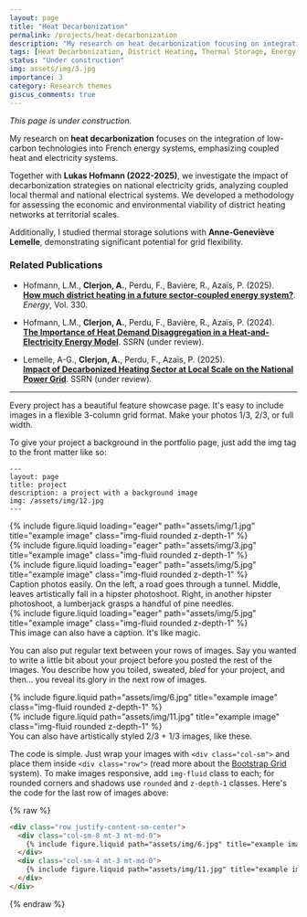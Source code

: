 ```yaml
---
layout: page
title: "Heat Decarbonization"
permalink: /projects/heat-decarbonization
description: "My research on heat decarbonization focusing on integrating low-carbon technologies into energy systems and district heating."
tags: [Heat Decarbonization, District Heating, Thermal Storage, Energy Systems, Flexibility]
status: "Under construction"
img: assets/img/3.jpg
importance: 3
category: Research themes
giscus_comments: true
---
```


*This page is under construction.*

My research on **heat decarbonization** focuses on the integration of low-carbon technologies into French energy systems, emphasizing coupled heat and electricity systems.  

Together with **Lukas Hofmann (2022-2025)**, we investigate the impact of decarbonization strategies on national electricity grids, analyzing coupled local thermal and national electrical systems. We developed a methodology for assessing the economic and environmental viability of district heating networks at territorial scales.

Additionally, I studied thermal storage solutions with **Anne-Geneviève Lemelle**, demonstrating significant potential for grid flexibility.

### Related Publications

- Hofmann, L.M., **Clerjon, A.**, Perdu, F., Bavière, R., Azaïs, P. (2025).  
[**How much district heating in a future sector-coupled energy system?**](https://doi.org/10.1016/j.energy.2025.136436). *Energy*, Vol. 330.

- Hofmann, L.M., **Clerjon, A.**, Perdu, F., Bavière, R., Azaïs, P. (2024).  
[**The Importance of Heat Demand Disaggregation in a Heat-and-Electricity Energy Model**](https://doi.org/10.2139/ssrn.5064439). SSRN (under review).

- Lemelle, A-G., **Clerjon, A.**, Perdu, F., Azaïs, P. (2025).  
[**Impact of Decarbonized Heating Sector at Local Scale on the National Power Grid**](https://ssrn.com/abstract=5260828). SSRN (under review).

---

Every project has a beautiful feature showcase page.
It's easy to include images in a flexible 3-column grid format.
Make your photos 1/3, 2/3, or full width.

To give your project a background in the portfolio page, just add the img tag to the front matter like so:

    ---
    layout: page
    title: project
    description: a project with a background image
    img: /assets/img/12.jpg
    ---

<div class="row">
    <div class="col-sm mt-3 mt-md-0">
        {% include figure.liquid loading="eager" path="assets/img/1.jpg" title="example image" class="img-fluid rounded z-depth-1" %}
    </div>
    <div class="col-sm mt-3 mt-md-0">
        {% include figure.liquid loading="eager" path="assets/img/3.jpg" title="example image" class="img-fluid rounded z-depth-1" %}
    </div>
    <div class="col-sm mt-3 mt-md-0">
        {% include figure.liquid loading="eager" path="assets/img/5.jpg" title="example image" class="img-fluid rounded z-depth-1" %}
    </div>
</div>
<div class="caption">
    Caption photos easily. On the left, a road goes through a tunnel. Middle, leaves artistically fall in a hipster photoshoot. Right, in another hipster photoshoot, a lumberjack grasps a handful of pine needles.
</div>
<div class="row">
    <div class="col-sm mt-3 mt-md-0">
        {% include figure.liquid loading="eager" path="assets/img/5.jpg" title="example image" class="img-fluid rounded z-depth-1" %}
    </div>
</div>
<div class="caption">
    This image can also have a caption. It's like magic.
</div>

You can also put regular text between your rows of images.
Say you wanted to write a little bit about your project before you posted the rest of the images.
You describe how you toiled, sweated, _bled_ for your project, and then... you reveal its glory in the next row of images.

<div class="row justify-content-sm-center">
    <div class="col-sm-8 mt-3 mt-md-0">
        {% include figure.liquid path="assets/img/6.jpg" title="example image" class="img-fluid rounded z-depth-1" %}
    </div>
    <div class="col-sm-4 mt-3 mt-md-0">
        {% include figure.liquid path="assets/img/11.jpg" title="example image" class="img-fluid rounded z-depth-1" %}
    </div>
</div>
<div class="caption">
    You can also have artistically styled 2/3 + 1/3 images, like these.
</div>

The code is simple.
Just wrap your images with `<div class="col-sm">` and place them inside `<div class="row">` (read more about the <a href="https://getbootstrap.com/docs/4.4/layout/grid/">Bootstrap Grid</a> system).
To make images responsive, add `img-fluid` class to each; for rounded corners and shadows use `rounded` and `z-depth-1` classes.
Here's the code for the last row of images above:

{% raw %}

```html
<div class="row justify-content-sm-center">
  <div class="col-sm-8 mt-3 mt-md-0">
    {% include figure.liquid path="assets/img/6.jpg" title="example image" class="img-fluid rounded z-depth-1" %}
  </div>
  <div class="col-sm-4 mt-3 mt-md-0">
    {% include figure.liquid path="assets/img/11.jpg" title="example image" class="img-fluid rounded z-depth-1" %}
  </div>
</div>
```

{% endraw %}
